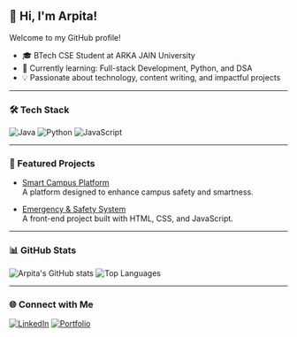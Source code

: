 ## 👋 Hi, I'm Arpita!

Welcome to my GitHub profile!  
- 🎓 BTech CSE Student at ARKA JAIN University  
- 🌱 Currently learning: Full-stack Development, Python, and DSA  
- 💡 Passionate about technology, content writing, and impactful projects  

---

### 🛠️ Tech Stack
![Java](https://img.shields.io/badge/Java-ED8B00?style=for-the-badge&logo=java&logoColor=white)
![Python](https://img.shields.io/badge/Python-3776AB?style=for-the-badge&logo=python&logoColor=white)
![JavaScript](https://img.shields.io/badge/JavaScript-F7DF1E?style=for-the-badge&logo=javascript&logoColor=black)

---

### 🌟 Featured Projects
- [Smart Campus Platform](https://arpitaistic.github.io/ideathon-SmartCampusPlatform/)  
  A platform designed to enhance campus safety and smartness.  

- [Emergency & Safety System](#)  
  A front-end project built with HTML, CSS, and JavaScript.  

---

### 📊 GitHub Stats
![Arpita's GitHub stats](https://github-readme-stats.vercel.app/api?username=arpitaistic&show_icons=true&theme=radical)
![Top Languages](https://github-readme-stats.vercel.app/api/top-langs/?username=arpitaistic&layout=compact&theme=radical)

---

### 🌐 Connect with Me
[![LinkedIn](https://img.shields.io/badge/LinkedIn-0A66C2?style=for-the-badge&logo=linkedin&logoColor=white)](https://www.linkedin.com/in/arpitaistic/)
[![Portfolio](https://img.shields.io/badge/Portfolio-000?style=for-the-badge&logo=github&logoColor=white)](https://github.com/arpitaistic)

